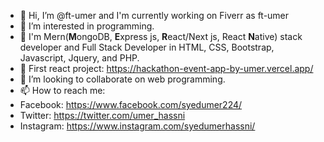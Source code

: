 - 👋 Hi, I’m @ft-umer and I'm currently working on Fiverr as ft-umer
- 👀 I’m interested in programming.
- 🌱 I'm Mern(**M**ongoDB, **E**xpress js, **R**eact/Next js, React **N**ative) stack developer and Full Stack Developer in HTML, CSS, Bootstrap, Javascript, Jquery, and PHP.
- 🌱 First react project: https://hackathon-event-app-by-umer.vercel.app/
- 💞️ I’m looking to collaborate on web programming.
- 📫 How to reach me:
- Facebook: https://www.facebook.com/syedumer224/
- Twitter: https://twitter.com/umer_hassni
- Instagram: https://www.instagram.com/syedumerhassni/

<!---
ft-umer/ft-umer is a ✨ special ✨ repository because its `README.md` (this file) appears on your GitHub profile.
You can click the Preview link to take a look at your changes.
--->
